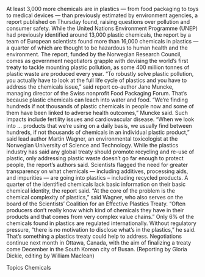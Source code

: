 At least 3,000 more chemicals are in plastics — from food packaging to toys to medical devices — than previously estimated by environment agencies, a report published on Thursday found, raising questions over pollution and consumer safety.
While the United Nations Environment Programme (UNEP) had previously identified around 13,000 plastic chemicals, the report by a team of European scientists found more than 16,000 chemicals in plastics — a quarter of which are thought to be hazardous to human health and the environment.
The report, funded by the Norwegian Research Council, comes as government negotiators grapple with devising the world’s first treaty to tackle mounting plastic pollution, as some 400 million tonnes of plastic waste are produced every year.
“To robustly solve plastic pollution, you actually have to look at the full life cycle of plastics and you have to address the chemicals issue,” said report co-author Jane Muncke, managing director of the Swiss nonprofit Food Packaging Forum.
That’s because plastic chemicals can leach into water and food.
“We’re finding hundreds if not thousands of plastic chemicals in people now and some of them have been linked to adverse health outcomes,” Muncke said.
Such impacts include fertility issues and cardiovascular disease.
“When we look into … products that we’re using on a daily basis, we usually find between hundreds, if not thousands of chemicals in an individual plastic product,” said lead author Martin Wagner, an environmental toxicologist at the Norwegian University of Science and Technology.
While the plastics industry has said any global treaty should promote recycling and re-use of plastic, only addressing plastic waste doesn’t go far enough to protect people, the report’s authors said.
Scientists flagged the need for greater transparency on what chemicals — including additives, processing aids, and impurities — are going into plastics – including recycled products.
A quarter of the identified chemicals lack basic information on their basic chemical identity, the report said.
“At the core of the problem is the chemical complexity of plastics,” said Wagner, who also serves on the board of the Scientists’ Coalition for an Effective Plastics Treaty.
“Often producers don’t really know which kind of chemicals they have in their products and that comes from very complex value chains.”
Only 6% of the chemicals found in plastics are regulated internationally. Without regulatory pressure, “there is no motivation to disclose what’s in the plastics,” he said.
That’s something a plastics treaty could help to address. Negotiations continue next month in Ottawa, Canada, with the aim of finalizing a treaty come December in the South Korean city of Busan.
(Reporting by Gloria Dickie, editing by William Maclean)

Topics
Chemicals
